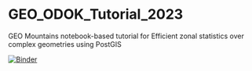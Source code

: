 # GEO_ODOK_Tutorial_2023
GEO Mountains notebook-based tutorial for Efficient zonal statistics over complex geometries using PostGIS

[![Binder](https://mybinder.org/badge_logo.svg)](https://mybinder.org/v2/gh/geomountains/GEO_ODOK_Tutorial_2023/HEAD?labpath=GEO_Mountains_Tutorial.ipynb)
